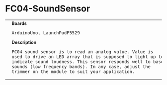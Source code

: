 # FC04-SoundSensor
<table><tr>
<td>
<br><img src="Arduino/FC04-SoundSensor/FC04-SoundSensor-LaunchPadF5529_bb.png" width=320px>
<br><img src="Arduino/FC04-SoundSensor/FC04-SoundSensor_bb.png" width=320px>
</td>
<td>
<b>Boards</b><p><pre>ArduinoUno, LaunchPadF5529</pre></p>
<b>Description</b><p><pre>FC04 sound sensor is to read an analog value. Value is
used to drive an LED array that is supposed to light up to
indicate sound loudness. This sensor responds well to base
sounds (low frequency bands). In any case, adjust the
trimmer on the module to suit your application.
</pre></p>
</td>
</tr></table>

